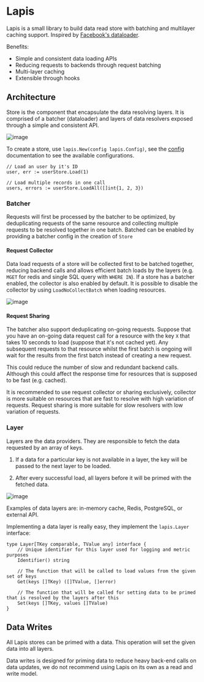 # Lapis 

Lapis is a small library to build data read store with batching and multilayer caching support. Inspired by [Facebook's dataloader](https://github.com/graphql/dataloader).

Benefits:
- Simple and consistent data loading APIs
- Reducing requests to backends through request batching
- Multi-layer caching
- Extensible through hooks

## Architecture

Store is the component that encapsulate the data resolving layers. It is comprised of a batcher (dataloader) and layers of data resolvers exposed through a simple and consistent API.

![image](https://user-images.githubusercontent.com/16462328/166320037-d88f173d-9249-4229-801d-bbf4ede297e3.png)

To create a store, use `lapis.New(config lapis.Config)`, see the [config](config) documentation to see the available configurations.

```golang
// Load an user by it's ID
user, err := userStore.Load(1)

// Load multiple records in one call
users, errors := userStore.LoadAll([]int{1, 2, 3})
```

### Batcher 

Requests will first be processed by the batcher to be optimized, by deduplicating requests of the same resource and collecting multiple requests to be resolved together in one batch. Batched can be enabled by providing a batcher config in the creation of `Store`

#### Request Collector

Data load requests of a store will be collected first to be batched together, reducing backend calls and allows efficient batch loads by the layers (e.g. `MGET` for redis and single SQL query with `WHERE IN`). If a store has a batcher enabled, the collector is also enabled by default. It is possible to disable the collector by using `LoadNoCollectBatch` when loading resources.

![image](https://user-images.githubusercontent.com/16462328/166319997-3eaadb55-a5b6-4c9d-9675-e8bf5047b7a6.png)

#### Request Sharing

The batcher also support deduplicating on-going requests. Suppose that you have an on-going data request call for a resource with the key `X` that takes 10 seconds to load (suppose that it's not cached yet). Any subsequent requests to that resource whilst the first batch is ongoing will wait for the results from the first batch instead of creating a new request. 

This could reduce the number of slow and redundant backend calls. Although this could affect the response time for resources that is supposed to be fast (e.g. cached). 

It is recommended to use request collector or sharing exclusively, collector is more suitable on resources that are fast to resolve with high variation of requests. Request sharing is more suitable for slow resolvers with low variation of requests.

### Layer 

Layers are the data providers. They are responsible to fetch the data requested by an array of keys. 

1. If a data for a particular key is not available in a layer, the key will be passed to the next layer to be loaded. 

2. After every successful load, all layers before it will be primed with the fetched data.  

![image](https://user-images.githubusercontent.com/16462328/166320081-2d77b693-98f0-40cf-be7d-e851476ceefa.png)

Examples of data layers are: in-memory cache, Redis, PostgreSQL, or external API.

Implementing a data layer is really easy, they implement the `lapis.Layer` interface:

```golang
type Layer[TKey comparable, TValue any] interface {
	// Unique identifier for this layer used for logging and metric purposes
	Identifier() string

	// The function that will be called to load values from the given set of keys
	Get(keys []TKey) ([]TValue, []error)

	// The function that will be called for setting data to be primed that is resolved by the layers after this
	Set(keys []TKey, values []TValue)
}
```
## Data Writes 

All Lapis stores can be primed with a data. This operation will set the given data into all layers.

Data writes is designed for priming data to reduce heavy back-end calls on data updates, we do not recommend using Lapis on its own as a read and write model. 